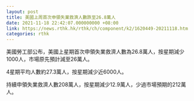 ```yaml
---
layout: post
title: 美國上周首次申領失業救濟人數跌至26.8萬人
date: 2021-11-18 22:42:07.000000000 +08:00
link: https://news.rthk.hk/rthk/ch/component/k2/1620449-20211118.htm
categories: rthk
---
```


美國勞工部公布，美國上星期首次申領失業救濟人數為26.8萬人，按星期減少1000人，市場原先預計減至26萬人。

4星期平均人數約27.3萬人，按星期減少近6000人。

持續申領失業救濟人數208萬人，按星期減少12.9萬人，少過市場預期的212萬人。
